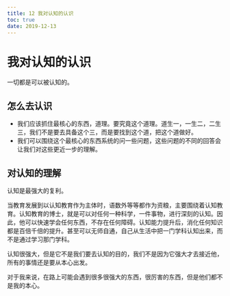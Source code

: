 ```yaml
---
title: 12 我对认知的认识
toc: true
date: 2019-12-13
---
```



# 我对认知的认识

一切都是可以被认知的。


## 怎么去认识

- 我们应该抓住最核心的东西，道理。要究竟这个道理。道生一，一生二，二生三，我们不是要去具备这个三，而是要找到这个道，把这个道做好。
- 我们可以围绕这个最核心的东西系统的问一些问题，这些问题的不同的回答会让我们对这些更近一步的理解。


## 对认知的理解


认知是最强大的复利。

当教育发展到以认知教育作为主体时，语数外等等都作为资粮，主要围绕着认知教育。认知教育的博士，就是可以对任何一种科学，一件事物，进行深刻的认知。因此，他可以快速学会任何东西，不存在任何障碍。认知能力提升后，消化任何知识都是百倍千倍的提升。甚至可以无师自通，自己从生活中把一门学科认知出来，而不是通过学习那门学科。


认知很强大，但是它不是我们要去认知的目的，我们不是因为它强大才去接近他，所有的事情还是要从本心出发。


对于我来说，在路上可能会遇到很多很强大的东西，很厉害的东西，但是他们都不是我的本心。
